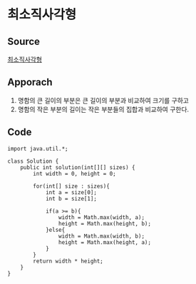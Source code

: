 # 최소직사각형

## Source
[최소직사각형](https://school.programmers.co.kr/learn/courses/30/lessons/86491)


## Apporach
1.  명함의 큰 길이의 부분은 큰 길이의 부분과 비교하여 크기를 구하고 
2. 명함의 작은 부분의 길이는 작은 부분들의 집합과 비교하여 구한다.

## Code
    import java.util.*;

    class Solution {
        public int solution(int[][] sizes) {
            int width = 0, height = 0;
            
            for(int[] size : sizes){
                int a = size[0];
                int b = size[1];
                
                if(a >= b){
                    width = Math.max(width, a);
                    height = Math.max(height, b);
                }else{
                    width = Math.max(width, b);
                    height = Math.max(height, a);
                }
            }
            return width * height;
        }
    }